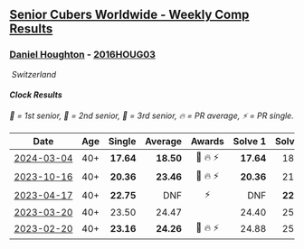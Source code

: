 <style>table {white-space: nowrap;}</style>
<link rel="stylesheet" type="text/css" href="/scw-comp/css/flags.css" />

## [Senior Cubers Worldwide - Weekly Comp Results](/scw-comp/results/)
### [Daniel Houghton](README.md) - [2016HOUG03](https://www.worldcubeassociation.org/persons/2016HOUG03?event=clock)

<i class="flag flag-CH" />&nbsp;Switzerland

#### Clock Results

<span style="white-space: nowrap;">🥇 = 1st senior</span>, <span style="white-space: nowrap;">🥈 = 2nd senior</span>, <span style="white-space: nowrap;">🥉 = 3rd senior</span>, <span style="white-space: nowrap;">🔥 = PR average</span>, <span style="white-space: nowrap;">⚡ = PR single</span>.

| Date | Age | Single | Average | Awards | Solve 1 | Solve 2 | Solve 3 | Solve 4 | Solve 5 | Video |
| :--: | :--: | --: | --: | :--: | --: | --: | --: | --: | --: | :-- |
| [2024-03-04](../../results/2024-03-04/clock.md) | 40+ | **17.64** | **18.50** | 🥉 🔥 ⚡ | **17.64** | 18.33 | 18.00 | 20.10 | 19.17 | [Desktop](https://www.facebook.com/events/424128753424901/permalink/430588736112236) / [Mobile](https://m.facebook.com/events/424128753424901?view=permalink&id=430588736112236) |
| [2023-10-16](../../results/2023-10-16/clock.md) | 40+ | **20.36** | **23.46** | 🥈 🔥 ⚡ | **20.36** | 21.57 | 30.34 | 24.08 | 24.72 | [Desktop](https://www.facebook.com/events/1393317244902153/permalink/1399784787588732) / [Mobile](https://m.facebook.com/events/1393317244902153?view=permalink&id=1399784787588732) |
| [2023-04-17](../../results/2023-04-17/clock.md) | 40+ | **22.75** | DNF | ⚡ | DNF | **22.75** | DNF | 31.24 | 24.44 | [Desktop](https://www.facebook.com/events/238970528738328/permalink/246934007941980) / [Mobile](https://m.facebook.com/events/238970528738328?view=permalink&id=246934007941980) |
| [2023-03-20](../../results/2023-03-20/clock.md) | 40+ | 23.50 | 24.47 |  | 24.40 | 25.15 | 28.33 | 23.87 | 23.50 | [Desktop](https://www.facebook.com/events/171663595723883/permalink/176301228593453) / [Mobile](https://m.facebook.com/events/171663595723883?view=permalink&id=176301228593453) |
| [2023-02-20](../../results/2023-02-20/clock.md) | 40+ | **23.16** | **24.26** | 🥉 🔥 ⚡ | 24.88 | 25.60 | **23.16** | 23.69 | 24.22 | [Desktop](https://www.facebook.com/events/902902514362571/permalink/908312720488217) / [Mobile](https://m.facebook.com/events/902902514362571?view=permalink&id=908312720488217) |


<!-- Global site tag (gtag.js) - Google Analytics -->
<script async src="https://www.googletagmanager.com/gtag/js?id=UA-86348435-3"></script>
<script>window.dataLayer = window.dataLayer || []; function gtag() {dataLayer.push(arguments);} gtag('js', new Date()); gtag('config', 'UA-86348435-3');</script>

